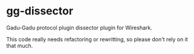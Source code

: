 gg-dissector
============

Gadu-Gadu protocol plugin dissector plugin for Wireshark.

This code really needs refactoring or rewritting, so please don't rely on it that much.
